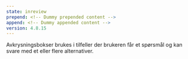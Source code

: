 ```yaml
---
state: inreview
prepend: <!-- Dummy prepended content -->
append: <!-- Dummy appended content -->
version: 4.8.15
---
```

Avkrysningsbokser brukes i tilfeller der brukeren får et spørsmål og kan svare med et eller flere alternativer.
